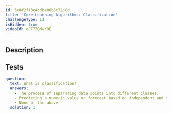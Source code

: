 ```yaml
---
id: 5e8f2f13c4cdbe86b5c72d8d
title: 'Core Learning Algorithms: Classification'
challengeType: 11
isHidden: true
videoId: qFF7ZQNvK9E
---
```


## Description
<section id='description'>
</section>

## Tests
<section id='tests'>

```yml
question:
  text: What is classification?
  answers:
    - The process of separating data points into different classes.
    - Predicting a numeric value or forecast based on independent and dependent variables.
    - None of the above.
  solution: 1
```

</section>

